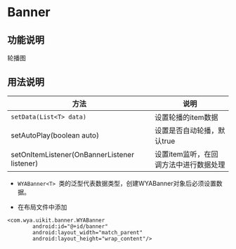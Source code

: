 # Banner

## 功能说明
轮播图

## 用法说明
方法|说明
---|---
`setData(List<T> data)`|设置轮播的item数据
setAutoPlay(boolean auto)|设置是否自动轮播，默认true
setOnItemListener(OnBannerListener<T> listener)|设置item监听，在回调方法中进行数据处理
- `WYABanner<T> `类的泛型代表数据类型，创建WYABanner对象后必须设置数据。

- 在布局文件中添加

```
<com.wya.uikit.banner.WYABanner
        android:id="@+id/banner"
        android:layout_width="match_parent"
        android:layout_height="wrap_content"/>
```